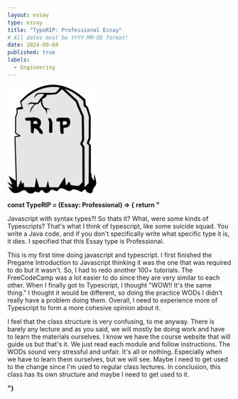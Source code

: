 ```yaml
---
layout: essay
type: essay
title: "TypeRIP: Professional Essay"
# All dates must be YYYY-MM-DD format!
date: 2024-09-04
published: true
labels:
  - Engineering
---
```


<img width="200px" class="rounded float-start pe-4" src="../img/RIP.png">

**const TypeRIP = (Essay: Professional) => {**
**return "**
  
Javascript with syntax types?! So thats it? What, were some kinds of Typescripts? 
That's what I think of typescript, like some suicide squad. You write a Java code, 
and if you don't specifically write what specific type it is, it dies. I specified that this Essay type is Professional. 

This is my first time doing javascript and typescript. I first finished the Pregame Introduction to Javascript thinking it was the one that was required to do but it wasn't. So,  I had to redo another 100+ tutorials. The FreeCodeCamp was a lot easier to do since they are very similar to each other. When I finally got to Typescript, I thought "WOW!! It's the same thing." I thought it would be different, so  doing the practice WODs I didn't really have a problem doing them. Overall, I need to experience more of Typescript to form a more cohesive opinion about it. 

I feel that the class structure is very confusing, to me anyway. There is barely any lecture and as you said, we will mostly be doing work and have to learn the materials ourselves. I know we have the course website that will guide us but that's it. We just read each module and follow instructions. The WODs  sound very stressful and unfair. It's all or nothing. Especially when we have to learn them ourselves, but we will see. Maybe I need to get used to the change since I'm used to regular class lectures. In conclusion, this class has its own structure and maybe I need to get used to it. 

__"}__





